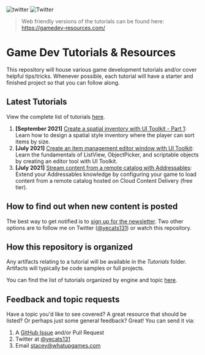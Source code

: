 ![twitter](https://img.shields.io/twitter/follow/yecats131?style=social) ![Twitter](https://img.shields.io/twitter/follow/whatupgames?style=social)

> Web friendly versions of the tutorials can be found here: https://gamedev-resources.com/

# Game Dev Tutorials & Resources
This repository will house various game development tutorials and/or cover helpful tips/tricks. Whenever possible, each tutorial will have a starter and finished project so that you can follow along. 

## Latest Tutorials
View the complete list of tutorials [here](./tutorials/).

1. **[September 2021]** [Create a spatial inventory with UI Toolkit - Part 1](./tutorials/Unity/ui-toolkit-spatial-inventory-pt1): Learn how to design a spatial style inventory where the player can sort items by size. 
2. **[July 2021]** [Create an item management editor window with UI Toolkit](./tutorials/Unity/UI-toolkit-custom-editor-fundamentals): Learn the fundamentals of ListView, ObjectPicker, and scriptable objects by creating an editor tool with UI Toolkit. 
3. **[July 2021]** [Stream content from a remote catalog with Addressables](./tutorials/Unity/stream-content-remote-catalog-addressables): Extend your Addressables knowledge by configuring your game to load content from a remote catalog hosted on Cloud Content Delivery (free tier).

## How to find out when new content is posted
The best way to get notified is to [sign up for the newsletter](https://gamedev-resources.com). Two other options are to follow me on Twitter ([@yecats131](https://twitter.com/yecats131)) or watch this repository.

## How this repository is organized
Any artifacts relating to a tutorial will be available in the *Tutorials* folder. Artifacts will typically be code samples or full projects. 

You can find the list of tutorials organized by engine and topic [here](./tutorials/readme.md).

## Feedback and topic requests
Have a topic you'd like to see covered? A great resource that should be listed? Or perhaps just some general feedback? Great! You can send it via:

1. A [GitHub Issue](https://github.com/yecats/GameDevTutorials/issues) and/or Pull Request
2. Twitter at [@yecats131](https://twitter.com/yecats131)
3. Email [stacey@whatupgames.com](mailto:stacey@whatupgames.com)